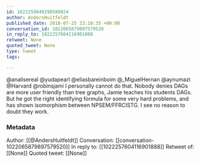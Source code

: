 ```yaml
---
id: 1022259849298509824
author: AndersHuitfeldt
published_date: 2018-07-25 23:18:35 +00:00
conversation_id: 1022065879897579520
in_reply_to: 1022257604116901888
retweet: None
quoted_tweet: None
type: tweet
tags:

---
```


@analisereal @yudapearl @eliasbareinboim @_MiguelHernan @aynumazi @Harvard @robinsjami I personally cannot do that. Nobody denies DAGs are more user friendly than tree graphs, Jamie teaches his students DAGs. But he got the right identifying formula for some very hard problems, and has shown isomorphism between NPSEM/FFRCISTG.  I see no reason to doubt they work.

### Metadata

Author: [[@AndersHuitfeldt]]
Conversation: [[conversation-1022065879897579520]]
In reply to: [[1022257604116901888]]
Retweet of: [[None]]
Quoted tweet: [[None]]
